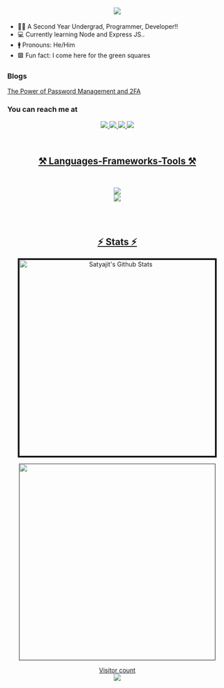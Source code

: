 <h1 align="center">
  <a href="#">
     <img src="https://readme-typing-svg.herokuapp.com/?font=Righteous&size=35&center=true&vCenter=true&width=500&height=70&duration=4000&lines=Hey+There!+👋;+I'Satyajit!;" />
  </a>
</h1>

- 🧑‍🎓 A Second Year Undergrad, Programmer, Developer!!
- 💻 Currently learning Node and Express JS..
- 🚹 Pronouns: He/Him
- 🟩 Fun fact: I come here for the green squares
 ### Blogs
 [The Power of Password Management and 2FA](https://secureyourlogins.blogspot.com/2024/05/enhancing-your-online-security-power-of.html)
  ### You can reach me at 
<p align="center">
<a href="">
<img src="https://skillicons.dev/icons?i=linkedin" />
<a href="">
<img src="https://skillicons.dev/icons?i=twitter" />
<a href="">
<img src="https://skillicons.dev/icons?i=instagram" />
<a href="">
<img src="https://skillicons.dev/icons?i=gmail" />
</p>
<br>
<h2 align="center">⚒ Languages-Frameworks-Tools ⚒</h2><br>
<p align="center">
  <img src="https://skillicons.dev/icons?i=cpp,html,css,js,vscode&perline=5" /><br>
  <img src="https://skillicons.dev/icons?i=eclipse,arduino,git,github,windows,kali&perline=6" /><br>
</p><br><br>
<h2 align="center">⚡ Stats ⚡</h2>

<p align='center'><img width="450px" style="border-style:solid" src="https://github-readme-streak-stats.herokuapp.com/?user=BitsnBytes99&theme=radical" alt="Satyajit's Github Stats" />
  </p> 
   <p align='center'>
  <img width="450px" src="https://github-readme-stats.vercel.app/api?username=BitsnBytes99&count_private=true&theme=radical"/>
</p>
  

<p align="center"> 
  Visitor count<br>
  <img src="https://profile-counter.glitch.me/BitsnBytes99/count.svg" />
</p>
 <div align="center">
